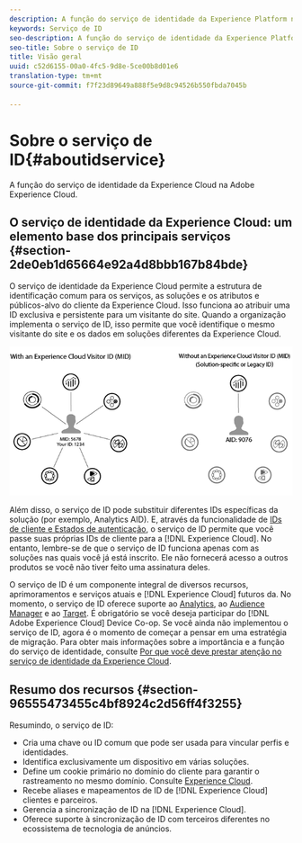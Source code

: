 ```yaml
---
description: A função do serviço de identidade da Experience Platform na Adobe Experience Cloud.
keywords: Serviço de ID
seo-description: A função do serviço de identidade da Experience Platform na Adobe Experience Cloud.
seo-title: Sobre o serviço de ID
title: Visão geral
uuid: c52d6155-00a0-4fc5-9d8e-5ce00b8d01e6
translation-type: tm+mt
source-git-commit: f7f23d89649a888f5e9d8c94526b550fbda7045b

---
```



# Sobre o serviço de ID{#aboutidservice}

A função do serviço de identidade da Experience Cloud na Adobe Experience Cloud.

<!--
mcvid-functionality.xml
-->

## O serviço de identidade da Experience Cloud: um elemento base dos principais serviços {#section-2de0eb1d65664e92a4d8bbb167b84bde}

O serviço de identidade da Experience Cloud permite a estrutura de identificação comum para os serviços, as soluções e os atributos e públicos-alvo do cliente da Experience Cloud. Isso funciona ao atribuir uma ID exclusiva e persistente para um visitante do site. Quando a organização implementa o serviço de ID, isso permite que você identifique o mesmo visitante do site e os dados em soluções diferentes da Experience Cloud.

![](assets/ecid.png)

Além disso, o serviço de ID pode substituir diferentes IDs específicas da solução (por exemplo, Analytics AID). E, através da funcionalidade de [IDs de cliente e Estados de autenticação](../reference/authenticated-state.md), o serviço de ID permite que você passe suas próprias IDs de cliente para a [!DNL Experience Cloud]. No entanto, lembre-se de que o serviço de ID funciona apenas com as soluções nas quais você já está inscrito. Ele não fornecerá acesso a outros produtos se você não tiver feito uma assinatura deles.

O serviço de ID é um componente integral de diversos recursos, aprimoramentos e serviços atuais e [!DNL Experience Cloud] futuros da. No momento, o serviço de ID oferece suporte ao [Analytics](http://www.adobe.com/marketing-cloud/web-analytics.html), ao [Audience Manager](http://www.adobe.com/marketing-cloud/data-management-platform.html) e ao [Target](http://www.adobe.com/marketing-cloud/testing-targeting.html). É obrigatório se você deseja participar do [!DNL Adobe Experience Cloud] Device Co-op. Se você ainda não implementou o serviço de ID, agora é o momento de começar a pensar em uma estratégia de migração. Para obter mais informações sobre a importância e a função do serviço de identidade, consulte [Por que você deve prestar atenção no serviço de identidade da Experience Cloud](http://blogs.adobe.com/digitalmarketing/analytics/why-new-adobe-marketing-cloud-id-service-should-be-on-your-radar/).

## Resumo dos recursos {#section-96555473455c4bf8924c2d56ff4f3255}

Resumindo, o serviço de ID:

* Cria uma chave ou ID comum que pode ser usada para vincular perfis e identidades.
* Identifica exclusivamente um dispositivo em várias soluções.
* Define um cookie primário no domínio do cliente para garantir o rastreamento no mesmo domínio. Consulte [Experience Cloud](../introduction/cookies.md).
* Recebe aliases e mapeamentos de ID de [!DNL Experience Cloud] clientes e parceiros.
* Gerencia a sincronização de ID na [!DNL Experience Cloud].
* Oferece suporte à sincronização de ID com terceiros diferentes no ecossistema de tecnologia de anúncios.
